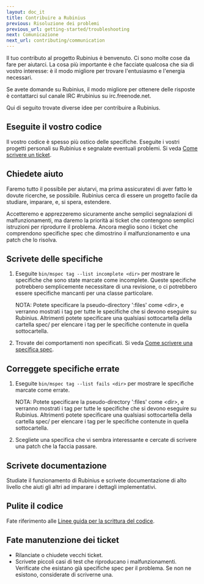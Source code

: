 ```yaml
---
layout: doc_it
title: Contribuire a Rubinius
previous: Risoluzione dei problemi
previous_url: getting-started/troubleshooting
next: Comunicazione
next_url: contributing/communication
---
```


Il tuo contributo al progetto Rubinius è benvenuto. Ci sono molte cose da fare
per aiutarci. La cosa più importante è che facciate qualcosa che sia di vostro
interesse: è il modo migliore per trovare l'entusiasmo e l'energia necessari.

Se avete domande su Rubinius, il modo migliore per ottenere delle risposte è
contattarci sul canale IRC #rubinius su irc.freenode.net.

Qui di seguito trovate diverse idee per contribuire a Rubinius.


## Eseguite il vostro codice

Il vostro codice è spesso più ostico delle specifiche. Eseguite i vostri
progetti personali su Rubinius e segnalate eventuali problemi. Si veda
[Come scrivere un ticket](/doc/it/how-to/write-a-ticket).


## Chiedete aiuto

Faremo tutto il possibile per aiutarvi, ma prima assicuratevi di aver fatto le
dovute ricerche, se possibile. Rubinius cerca di essere un progetto facile da
studiare, imparare, e, si spera, estendere.

Accetteremo e apprezzeremo sicuramente anche semplici segnalazioni di
malfunzionamenti, ma daremo la priorità ai ticket che contengono semplici
istruzioni per riprodurre il problema. Ancora meglio sono i ticket che
comprendono specifiche spec che dimostrino il malfunzionamento e una patch
che lo risolva.


## Scrivete delle specifiche

  1. Eseguite `bin/mspec tag --list incomplete <dir>` per mostrare le
     specifiche che sono state marcate come incomplete. Queste specifiche
     potrebbero semplicemente necessitare di una revisione, o ci potrebbero
     essere specifiche mancanti per una classe particolare.

     NOTA: Potete specificare la pseudo-directory ':files' come \<dir\>, e
     verranno mostrati i tag per tutte le specifiche che si devono eseguire
     su Rubinius. Altrimenti potete specificare una qualsiasi sottocartella
     della cartella spec/ per elencare i tag per le specifiche contenute in
     quella sottocartella.

  2. Trovate dei comportamenti non specificati. Si veda [Come scrivere una
     specifica spec](/doc/it/how-to/write-a-ruby-spec).


## Correggete specifiche errate

  1. Eseguite `bin/mspec tag --list fails <dir>` per mostrare le specifiche
     marcate come errate.

     NOTA: Potete specificare la pseudo-directory ':files' come \<dir\>, e
     verranno mostrati i tag per tutte le specifiche che si devono eseguire
     su Rubinius. Altrimenti potete specificare una qualsiasi sottocartella
     della cartella spec/ per elencare i tag per le specifiche contenute in
     quella sottocartella.

  2. Scegliete una specifica che vi sembra interessante e cercate di scrivere
     una patch che la faccia passare.


## Scrivete documentazione

Studiate il funzionamento di Rubinius e scrivete documentazione di alto
livello che aiuti gli altri ad imparare i dettagli implementativi.


## Pulite il codice

Fate riferimento alle [Linee guida per la scrittura del
codice](/doc/it/contributing/style-guide/).


## Fate manutenzione dei ticket

  * Rilanciate o chiudete vecchi ticket.
  * Scrivete piccoli casi di test che riproducano i malfunzionamenti.
    Verificate che esistano già specifiche spec per il problema. Se non ne
    esistono, considerate di scriverne una.
